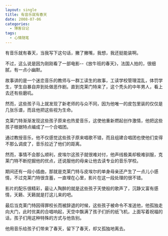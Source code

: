 ```yaml
---
layout: single
title: 有音乐就有春天
date: 2008-07-06
categories:
  - 博客日记
tags:
  - 心情随笔
---
```



有音乐就有春天，当我写下这句话，撇了撇嘴，我想，我还挺能装啊。

不过，这么说是因为刚刚看了一部电影--《放牛班的春天》，法国人拍的，很细腻，有一点小幽默。

故事讲的是一个迷恋音乐的教师与一群工读生的故事，工读学校管理混乱，体罚学生，学生自暴自弃到处做恶作剧。直到克莱门特来了，这个秃头的中年男人，看上去还有些磨叽。

然而，这些孩子马上就发现了新老师的与众不同，因为他唯一的皮包里装的仅仅是几张乐谱，而且他把这些视为生命。

克莱门特渐渐发现这些孩子原来也热爱音乐，这使他重新燃起创作激情，他把这些孩子根据特点编成了一个合唱团。

通过教授音乐，他不仅感觉这些孩子原来唱歌不错，而且组建合唱团也使他们变得不那么调皮了，音乐拉近了他们的距离。

然而，事情不会那么顺利，皮埃尔这孩子就很难对付，他声线极美却极难驯服，克莱门特不断挖掘他的优点，还说服他的母亲让他去读专业的音乐学校。

期间还有一段小插曲，那就是克莱门特与皮埃尔的单身母亲还产生了一点儿小感情，不过克莱门特很含蓄，一直埋在心里，影片在这一段处理的很不错。

影片的配乐很精彩，最让人陶醉的就是这些孩子天使般的歌声了，沉静又富有感情，天籁、天籁就是打这儿来的吧。

最后当克莱门特因得罪校长而被辞退的时候，这些孩子被命令不准送他，他孤独走向大门，此时优美的合唱响起，天空中飘满了孩子们折的纸飞机，上面写着祝福的话，孩子们用这种特殊的方式与他告别。

他用音乐给孩子们带来了春天，留下了春天，却又孤独地离去。
